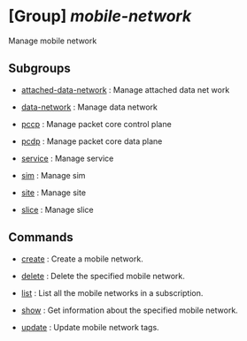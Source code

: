 # [Group] _mobile-network_

Manage mobile network

## Subgroups

- [attached-data-network](/Commands/mobile-network/attached-data-network/readme.md)
: Manage attached data net work

- [data-network](/Commands/mobile-network/data-network/readme.md)
: Manage data network

- [pccp](/Commands/mobile-network/pccp/readme.md)
: Manage packet core control plane

- [pcdp](/Commands/mobile-network/pcdp/readme.md)
: Manage packet core data plane

- [service](/Commands/mobile-network/service/readme.md)
: Manage service

- [sim](/Commands/mobile-network/sim/readme.md)
: Manage sim

- [site](/Commands/mobile-network/site/readme.md)
: Manage site

- [slice](/Commands/mobile-network/slice/readme.md)
: Manage slice

## Commands

- [create](/Commands/mobile-network/_create.md)
: Create a mobile network.

- [delete](/Commands/mobile-network/_delete.md)
: Delete the specified mobile network.

- [list](/Commands/mobile-network/_list.md)
: List all the mobile networks in a subscription.

- [show](/Commands/mobile-network/_show.md)
: Get information about the specified mobile network.

- [update](/Commands/mobile-network/_update.md)
: Update mobile network tags.
